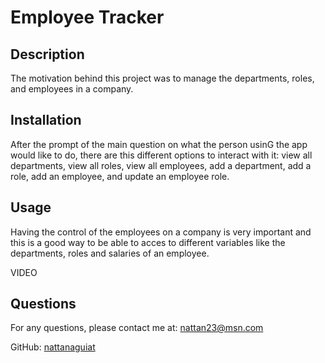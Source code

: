 # Employee Tracker

## Description
  
The motivation behind this project was to manage the departments, roles, and employees in a company.

## Installation

After the prompt of the main question on what the person usinG the app would like to do, there are this different options to interact with it: view all departments, view all roles, view all employees, add a department, add a role, add an employee, and update an employee role.

## Usage

Having the control of the employees on a company is very important and this is a good way to be able to acces to different variables like the departments, roles and salaries of an employee.

VIDEO

## Questions

For any questions, please contact me at: [nattan23@msn.com](mailto:nattan23@msn.com)

GitHub: [nattanaguiat](https//github.com/nattanaguiat)
